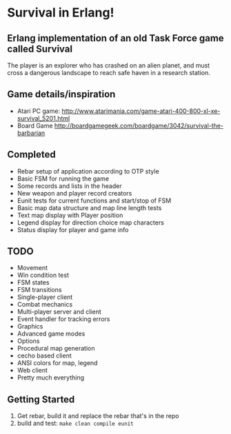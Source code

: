 # Survival in Erlang!
## Erlang implementation of an old Task Force game called Survival

The player is an explorer who has crashed on an alien planet, and must
cross a dangerous landscape to reach safe haven in a research station.

## Game details/inspiration
 * Atari PC game: http://www.atarimania.com/game-atari-400-800-xl-xe-survival_5201.html
 * Board Game http://boardgamegeek.com/boardgame/3042/survival-the-barbarian

## Completed
 * Rebar setup of application according to OTP style
 * Basic FSM for running the game
 * Some records and lists in the header
 * New weapon and player record creators
 * Eunit tests for current functions and start/stop of FSM
 * Basic map data structure and map line length tests
 * Text map display with Player position
 * Legend display for direction choice map characters
 * Status display for player and game info
 
## TODO
 * Movement
 * Win condition test
 * FSM states
 * FSM transitions
 * Single-player client
 * Combat mechanics
 * Multi-player server and client
 * Event handler for tracking errors
 * Graphics
 * Advanced game modes
 * Options
 * Procedural map generation
 * cecho based client
 * ANSI colors for map, legend
 * Web client
 * Pretty much everything
 
## Getting Started
 1. Get rebar, build it and replace the rebar that's in the repo
 2. build and test: `make clean compile eunit` 